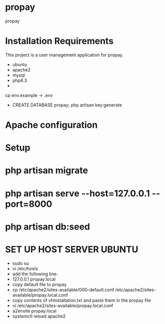 # propay
propay

# Installation Requirements
This project is a user management application for propay.
- ubuntu
- apache2
- mysql
- php8.3
-
cp env.example -> .env

- CREATE DATABASE propay;
php artisan key:generate
# Apache configuration



# Setup 


# php artisan migrate
# php artisan serve --host=127.0.0.1 --port=8000
# php artisan db:seed

# SET UP HOST SERVER UBUNTU 
- sudo su
- vi /etc/hosts
- add the following line:
- 127.0.0.1       propay.local
- copy default file to propay
- cp /etc/apache2/sites-available/000-default.conf /etc/apache2/sites-available/propay.local.conf
- copy contents of vhInstallation.txt and paste them in the propay file
- vi /etc/apache2/sites-available/propay.local.conf
- a2ensite propay.local
- systemctl reload apache2

